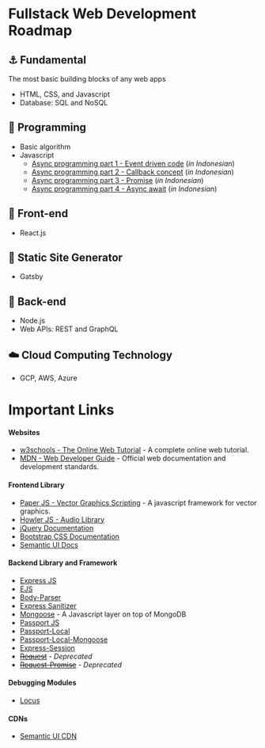 # Fullstack Web Development Roadmap
## :anchor: Fundamental
The most basic building blocks of any web apps
* HTML, CSS, and Javascript
* Database: SQL and NoSQL

## :construction: Programming
* Basic algorithm
* Javascript
    * [Async programming part 1 - Event driven code](https://medium.com/coderupa/panduan-komplit-asynchronous-programming-pada-javascript-part-1-fca22279c056) (*in Indonesian*)
    * [Async programming part 2 - Callback concept](https://medium.com/coderupa/panduan-komplit-asynchronous-programming-pada-javascript-part-2-callback-3a717df6cfdf) (*in Indonesian*)
    * [Async programming part 3 - Promise](https://medium.com/coderupa/panduan-komplit-asynchronous-programming-pada-javascript-part-3-promise-819ce5d8b3c) (*in Indonesian*)
    * [Async programming part 4 - Async await](https://medium.com/coderupa/panduan-komplit-asynchronous-programming-pada-javascript-part-3-promise-819ce5d8b3c) (*in Indonesian*)

## :art: Front-end
* React.js

## :page_with_curl: Static Site Generator
* Gatsby

## :wrench: Back-end
* Node.js
* Web APIs: REST and GraphQL

## :cloud: Cloud Computing Technology
* GCP, AWS, Azure


# Important Links

#### Websites
- [w3schools - The Online Web Tutorial](https://www.w3schools.com/) - A complete online web tutorial.
- [MDN - Web Developer Guide](https://developer.mozilla.org/en-US/) - Official web documentation and development standards.

#### Frontend Library
- [Paper JS - Vector Graphics Scripting](http://paperjs.org/) - A javascript framework for vector graphics.
- [Howler JS - Audio Library](https://howlerjs.com/)
- [jQuery Documentation](https://api.jquery.com/)
- [Bootstrap CSS Documentation](https://getbootstrap.com/docs/4.5/getting-started/introduction/)
- [Semantic UI Docs](https://semantic-ui.com/)

#### Backend Library and Framework
- [Express JS](https://expressjs.com/)
- [EJS](https://ejs.co/#docs)
- [Body-Parser](https://github.com/expressjs/body-parser#readme)
- [Express Sanitizer](https://www.npmjs.com/package/express-sanitizer)
- [Mongoose](https://mongoosejs.com/docs/guide.html) - A Javascript layer on top of MongoDB
- [Passport JS](http://www.passportjs.org/)
- [Passport-Local](http://www.passportjs.org/packages/passport-local/)
- [Passport-Local-Mongoose](https://www.npmjs.com/package/passport-local-mongoose)
- [Express-Session](https://www.npmjs.com/package/express-session)
- [~~Request~~](https://www.npmjs.com/package/request) - *Deprecated*
- [~~Request-Promise~~](https://www.npmjs.com/package/request-promise) - *Deprecated*

#### Debugging Modules
- [Locus](https://www.npmjs.com/package/locus)

#### CDNs
- [Semantic UI CDN](https://cdnjs.com/libraries/semantic-ui)